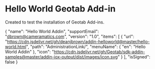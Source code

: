 # Hello World Geotab Add-in

Created to test the installation of Geotab Add-ins.

{
	"name": "Hello World Addin",
	"supportEmail": "dbrown@cameramatics.com",
	"version": "1.0",
	"items": [
		{
    	  "url": "https://cdn.jsdelivr.net/gh/deanjbrown/addin-helloworld@master/hello-world.html",
		  "path": "AdministrationLink/",
			"menuName": {
				"en": "Hello World Addin"
			},
			"icon": "https://cdn.jsdelivr.net/gh/Geotab/sdk-addin-samples@master/addin-iox-output/dist/images/icon.svg"
		}
	],
  "isSigned": false
}
